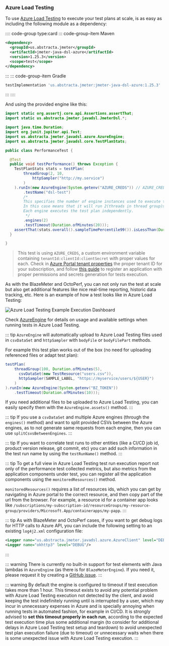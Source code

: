 ### Azure Load Testing

To use [Azure Load Testing](https://azure.microsoft.com/en-us/products/load-testing/) to execute your test plans at scale, is as easy as including the following module as a dependency:

:::: code-group type:card
::: code-group-item Maven
```xml
<dependency>
  <groupId>us.abstracta.jmeter</groupId>
  <artifactId>jmeter-java-dsl-azure</artifactId>
  <version>1.25.3</version>
  <scope>test</scope>
</dependency>
```
:::
::: code-group-item Gradle
```groovy
testImplementation 'us.abstracta.jmeter:jmeter-java-dsl-azure:1.25.3'
```
:::
::::

And using the provided engine like this:

```java
import static org.assertj.core.api.Assertions.assertThat;
import static us.abstracta.jmeter.javadsl.JmeterDsl.*;

import java.time.Duration;
import org.junit.jupiter.api.Test;
import us.abstracta.jmeter.javadsl.azure.AzureEngine;
import us.abstracta.jmeter.javadsl.core.TestPlanStats;

public class PerformanceTest {

  @Test
  public void testPerformance() throws Exception {
    TestPlanStats stats = testPlan(
        threadGroup(2, 10,
            httpSampler("http://my.service")
        )
    ).runIn(new AzureEngine(System.getenv("AZURE_CREDS")) // AZURE_CREDS=tenantId:clientId:secretId
        .testName("dsl-test")
        /* 
        This specifies the number of engine instances used to execute the test plan. 
        In this case means that it will run 2(threads in thread group)x2(engines)=4 concurrent users/threads in total. 
        Each engine executes the test plan independently.
         */
        .engines(2) 
        .testTimeout(Duration.ofMinutes(20)));
    assertThat(stats.overall().sampleTimePercentile99()).isLessThan(Duration.ofSeconds(5));
  }

}
```
> This test is using `AZURE_CREDS`, a custom environment variable containing `tenantId:clientId:clientSecret` with proper values for each. Check in [Azure Portal tenant properties](https://portal.azure.com/#view/Microsoft_AAD_IAM/TenantPropertiesBlade) the proper tenant ID for your subscription, and follow [this guide](https://learn.microsoft.com/en-us/azure/active-directory/develop/howto-create-service-principal-portal) to register an application with proper permissions and secrets generation for tests execution.

As with the BlazeMeter and OctoPerf, you can not only run the test at scale but also get additional features like nice real-time reporting, historic data tracking, etc. Here is an example of how a test looks like in Azure Load Testing:

![Azure Load Testing Example Execution Dashboard](./azure.png)

Check [AzureEngine](/jmeter-java-dsl-azure/src/main/java/us/abstracta/jmeter/javadsl/azure/AzureEngine.java) for details on usage and available settings when running tests in Azure Load Testing.

::: tip
`AzureEngine` will automatically upload to Azure Load Testing files used in `csvDataSet` and `httpSampler` with `bodyFile` or `bodyFilePart` methods.

For example this test plan works out of the box (no need for uploading referenced files or adapt test plan):

```java
testPlan(
    threadGroup(100, Duration.ofMinutes(5),
      csvDataSet(new TestResource("users.csv")),
      httpSampler(SAMPLE_LABEL, "https://myservice/users/${USER}")
    )
).runIn(new AzureEngine(System.getenv("BZ_TOKEN"))
    .testTimeout(Duration.ofMinutes(10)));
```

If you need additional files to be uploaded to Azure Load Testing, you can easily specify them with the `AzureEngine.assets()` method.
:::

::: tip
If you use a `csvDataSet` and multiple Azure engines (through the `engines()` method) and want to split provided CSVs between the Azure engines, as to not generate same requests from each engine, then you can use `splitCsvsBetweenEngines`.
:::

::: tip
If you want to correlate test runs to other entities (like a CI/CD job id, product version release, git commit, etc) you can add such information in the test run name by using the `testRunName()` method.
:::

::: tip
To get a full view in Azure Load Testing test run execution report not only of the performance test collected metrics, but also metrics from the application components under test, you can register all the application components using the `monitoredResources()` method.

`monitoredResources()` requires a list of resources ids, which you can get by navigating in Azure portal to the correct resource, and then copy part of the url from the browser. For example, a resource id for a container app looks like `/subscriptions/my-subscription-id/resourceGroups/my-resource-group/providers/Microsoft.App/containerapps/my-papp`.
:::

::: tip
As with BlazeMeter and OctoPerf cases, if you want to get debug logs for HTTP calls to Azure API, you can include the following setting to an existing `log4j2.xml` configuration file:
```xml
<Logger name="us.abstracta.jmeter.javadsl.azure.AzureClient" level="DEBUG"/>
<Logger name="okhttp3" level="DEBUG"/>
```
:::

::: warning
There is currently no built-in support for test elements with Java lambdas in `AzureEngine` (as there is for `BlazeMeterEngine`). If you need it, please request it by creating a [GitHub issue](https://github.com/abstracta/jmeter-java-dsl/issues).
:::

::: warning
By default the engine is configured to timeout if test execution takes more than 1 hour.
This timeout exists to avoid any potential problem with Azure Load Testing execution not detected by the
client, and avoid keeping the test indefinitely running until is interrupted by a user,
which may incur in unnecessary expenses in Azure and is specially annoying when running tests 
in automated fashion, for example in CI/CD.
It is strongly advised to **set this timeout properly in each run**, according to the expected test
execution time plus some additional margin (to consider for additional delays in Azure Load Testing
test setup and teardown) to avoid unexpected test plan execution failure (due to timeout) or
unnecessary waits when there is some unexpected issue with Azure Load Testing execution.
:::

